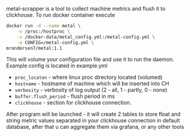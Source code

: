 metal-scrapper is a tool to collect machine metrics and flush it to clickhouse. To run docker container execute
```bash
docker run -d --name metal \
    -v /proc:/hostproc \
    -v /docker-data/metal_config.yml:/metal-config.yml \
    -e CONFIG=/metal-config.yml \
mrandersen7/metal:1.1
```

This will volume your configuration file and use it to run the daemon. Example config is located in
example.yml

* ```proc_locaton``` - where linux proc directory located (volumed)
* ```hostname``` - hostname of machine which will be inserted into CH
* ```verbosity``` - verbosity of log output (2 - all, 1 - partly, 0 - none)
* ```buffer.flush_period``` - flush period in ms
* ```clickhouse``` - section for clickhouse connection.

After program will be launched - it will create 2 tables to store float and string metric values separated in your clickhouse connection in default database, after that u can aggregate them via grafana, or any other tools
